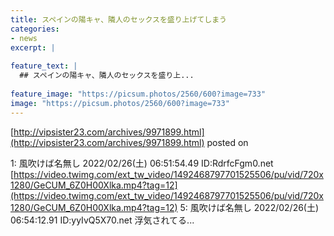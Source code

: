 ```yaml
---
title: スペインの陽キャ、隣人のセックスを盛り上げてしまう
categories:
- news
excerpt: |
  
feature_text: |
  ## スペインの陽キャ、隣人のセックスを盛り上...
  
feature_image: "https://picsum.photos/2560/600?image=733"
image: "https://picsum.photos/2560/600?image=733"
---
```


[http://vipsister23.com/archives/9971899.html](http://vipsister23.com/archives/9971899.html)
posted on 

<!--more-->

1: 風吹けば名無し 2022/02/26(土) 06:51:54.49 ID:RdrfcFgm0.net [https://video.twimg.com/ext_tw_video/1492468797701525506/pu/vid/720x1280/GeCUM_6Z0H00Xlka.mp4?tag=12](https://video.twimg.com/ext_tw_video/1492468797701525506/pu/vid/720x1280/GeCUM_6Z0H00Xlka.mp4?tag=12) 5: 風吹けば名無し 2022/02/26(土) 06:54:12.91 ID:yyIvQ5X70.net 浮気されてる...
